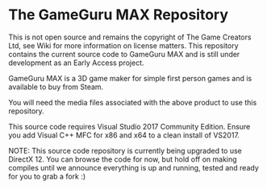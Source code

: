 # The GameGuru MAX Repository

This is not open source and remains the copyright of The Game Creators Ltd, see Wiki for more information on license matters. This repository contains the current source code to GameGuru MAX and is still under development as an Early Access project.

GameGuru MAX is a 3D game maker for simple first person games and is available to buy from Steam. 

You will need the media files associated with the above product to use this repository.

This source code requires Visual Studio 2017 Community Edition. Ensure you add Visual C++ MFC for x86 and x64 to a clean install of VS2017.

NOTE: This source code repository is currently being upgraded to use DirectX 12. You can browse the code for now, but hold off on making compiles until we announce everything is up and running, tested and ready for you to grab a fork :)
